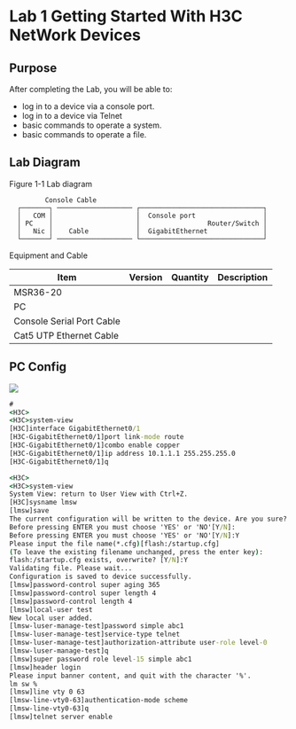 # Lab 1 Getting Started With H3C NetWork Devices

## Purpose

After completing the Lab, you will be able to:

- log in to a device via a console port.
- log in to a device via Telnet
- basic commands to operate a system.
- basic commands to operate a file.

## Lab Diagram

Figure 1-1 Lab diagram
```console
         Console Cable          
  ┌───────┐ ─────────────────── ┌───────────────────────────────┐     
  │   COM │                     │  Console port                 │
  │ PC    │                     │                 Router/Switch │
  │   Nic │    Cable            │  GigabitEthernet              │   
  └───────┘ ─────────────────── └───────────────────────────────┘   
```
Equipment and Cable

Item                      |  Version  | Quantity  | Description   
--------------------------|-----------|-----------|-----------------
MSR36-20                  |
PC                        |
Console Serial Port Cable |
Cat5 UTP Ethernet Cable   |

## PC Config

![](https://90apt.com/usr/uploads/2023/05/3571188184.png)




```cmd
#
<H3C>
<H3C>system-view
[H3C]interface GigabitEthernet0/1
[H3C-GigabitEthernet0/1]port link-mode route
[H3C-GigabitEthernet0/1]combo enable copper
[H3C-GigabitEthernet0/1]ip address 10.1.1.1 255.255.255.0
[H3C-GigabitEthernet0/1]q
```
```cmd
<H3C>
<H3C>system-view
System View: return to User View with Ctrl+Z.
[H3C]sysname lmsw
[lmsw]save
The current configuration will be written to the device. Are you sure? [Y/N]:
Before pressing ENTER you must choose 'YES' or 'NO'[Y/N]:
Before pressing ENTER you must choose 'YES' or 'NO'[Y/N]:Y
Please input the file name(*.cfg)[flash:/startup.cfg]
(To leave the existing filename unchanged, press the enter key):
flash:/startup.cfg exists, overwrite? [Y/N]:Y
Validating file. Please wait...
Configuration is saved to device successfully.
[lmsw]password-control super aging 365
[lmsw]password-control super length 4
[lmsw]password-control length 4
[lmsw]local-user test
New local user added.
[lmsw-luser-manage-test]password simple abc1
[lmsw-luser-manage-test]service-type telnet
[lmsw-luser-manage-test]authorization-attribute user-role level-0
[lmsw-luser-manage-test]q
[lmsw]super password role level-15 simple abc1
[lmsw]header login
Please input banner content, and quit with the character '%'.
lm sw %
[lmsw]line vty 0 63
[lmsw-line-vty0-63]authentication-mode scheme
[lmsw-line-vty0-63]q
[lmsw]telnet server enable
```
